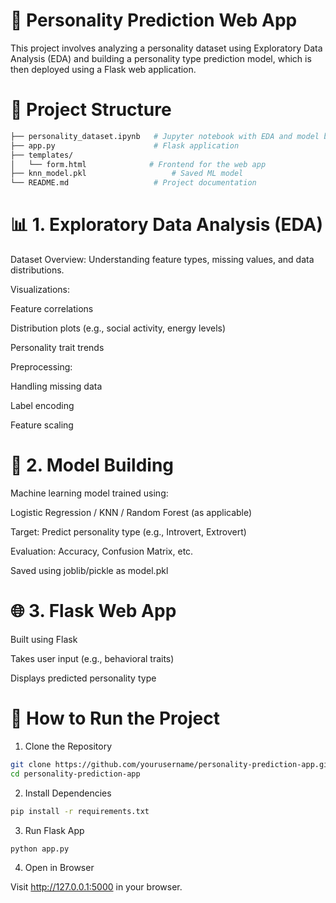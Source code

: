 # 🧠 Personality Prediction Web App

This project involves analyzing a personality dataset using Exploratory Data Analysis (EDA) and building a personality type prediction model, which is then deployed using a Flask web application.

# 📂 Project Structure
```bash
├── personality_dataset.ipynb   # Jupyter notebook with EDA and model building
├── app.py                      # Flask application
├── templates/
│   └── form.html              # Frontend for the web app
├── knn_model.pkl                   # Saved ML model
└── README.md                   # Project documentation
```
# 📊 1. Exploratory Data Analysis (EDA)

Dataset Overview: Understanding feature types, missing values, and data distributions.

Visualizations:

Feature correlations

Distribution plots (e.g., social activity, energy levels)

Personality trait trends

Preprocessing:

Handling missing data

Label encoding

Feature scaling

# 🤖 2. Model Building

Machine learning model trained using:

Logistic Regression / KNN / Random Forest (as applicable)

Target: Predict personality type (e.g., Introvert, Extrovert)

Evaluation: Accuracy, Confusion Matrix, etc.

Saved using joblib/pickle as model.pkl

# 🌐 3. Flask Web App 

Built using Flask

Takes user input (e.g., behavioral traits)

Displays predicted personality type

# 🚀 How to Run the Project

1. Clone the Repository
```bash
git clone https://github.com/yourusername/personality-prediction-app.git
cd personality-prediction-app
```
2. Install Dependencies
```bash
pip install -r requirements.txt
```
3. Run Flask App
```bash
python app.py
```
4. Open in Browser

Visit http://127.0.0.1:5000 in your browser.
